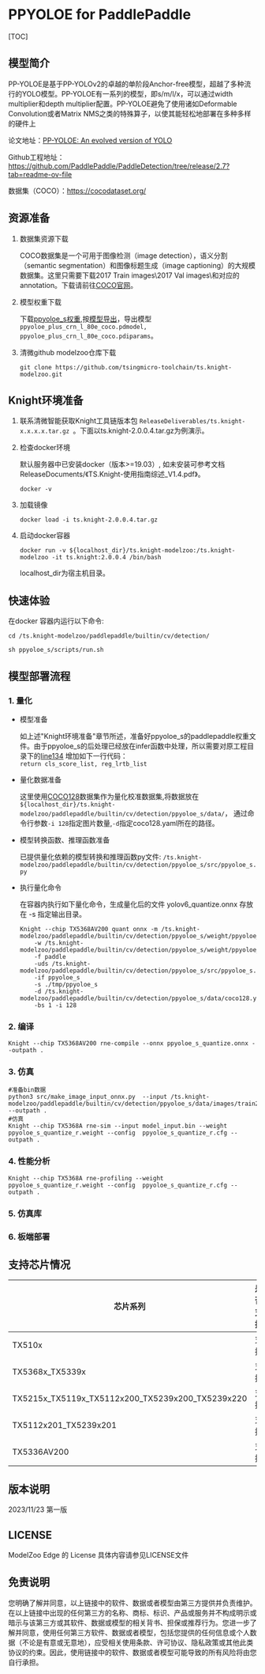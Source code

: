# PPYOLOE for PaddlePaddle

<!--命名规则 {model_name}-{dataset}-{framework}-->

[TOC]

## 模型简介

PP-YOLOE是基于PP-YOLOv2的卓越的单阶段Anchor-free模型，超越了多种流行的YOLO模型。PP-YOLOE有一系列的模型，即s/m/l/x，可以通过width multiplier和depth multiplier配置。PP-YOLOE避免了使用诸如Deformable Convolution或者Matrix NMS之类的特殊算子，以使其能轻松地部署在多种多样的硬件上

<!--可选-->
论文地址：[PP-YOLOE: An evolved version of YOLO](https://arxiv.org/abs/2203.16250)

Github工程地址：https://github.com/PaddlePaddle/PaddleDetection/tree/release/2.7?tab=readme-ov-file

数据集（COCO）：https://cocodataset.org/

## 资源准备

1. 数据集资源下载

	COCO数据集是一个可用于图像检测（image detection），语义分割（semantic segmentation）和图像标题生成（image captioning）的大规模数据集。这里只需要下载2017 Train images\2017 Val images\和对应的annotation。下载请前往[COCO官网](https://cocodataset.org/)。

2. 模型权重下载

	下载[ppyoloe_s权重](https://github.com/PaddlePaddle/PaddleDetection/blob/release/2.7/configs/ppyoloe/README_cn.md),按[模型导出](https://github.com/PaddlePaddle/PaddleDetection/blob/release/2.7/configs/ppyoloe/README_cn.md)，导出模型`ppyoloe_plus_crn_l_80e_coco.pdmodel, ppyoloe_plus_crn_l_80e_coco.pdiparams`。

3. 清微github modelzoo仓库下载

	```git clone https://github.com/tsingmicro-toolchain/ts.knight-modelzoo.git```

## Knight环境准备

1. 联系清微智能获取Knight工具链版本包 ```ReleaseDeliverables/ts.knight-x.x.x.x.tar.gz ```。下面以ts.knight-2.0.0.4.tar.gz为例演示。

2. 检查docker环境

	​默认服务器中已安装docker（版本>=19.03）, 如未安装可参考文档ReleaseDocuments/《TS.Knight-使用指南综述_V1.4.pdf》。
	
	```
	docker -v   
	```

3. 加载镜像
	
	```
	docker load -i ts.knight-2.0.0.4.tar.gz
	```

4. 启动docker容器

	```
	docker run -v ${localhost_dir}/ts.knight-modelzoo:/ts.knight-modelzoo -it ts.knight:2.0.0.4 /bin/bash
	```
	
	localhost_dir为宿主机目录。

## 快速体验

在docker 容器内运行以下命令:

```
cd /ts.knight-modelzoo/paddlepaddle/builtin/cv/detection/
```

```
sh ppyoloe_s/scripts/run.sh
```

## 模型部署流程

### 1. 量化

-   模型准备
	
	如上述"Knight环境准备"章节所述，准备好ppyoloe_s的paddlepaddle权重文件。由于ppyoloe_s的后处理已经放在infer函数中处理，所以需要对原工程目录下的[line134](https://github.com/meituan/YOLOv6/blob/e9656c307ae62032f40b39c7a7a5ccc31c2f0242/yolov6/models/heads/effidehead_distill_ns.py#L134) 增加如下一行代码：  
	`return cls_score_list, reg_lrtb_list`
	

-   量化数据准备

    这里使用[COCO128](https://github.com/ultralytics/yolov5/releases/download/v1.0/coco128_with_yaml.zip)数据集作为量化校准数据集,将数据放在`${localhost_dir}/ts.knight-modelzoo/paddlepaddle/builtin/cv/detection/ppyoloe_s/data/`， 通过命令行参数```-i 128```指定图片数量,```-d```指定coco128.yaml所在的路径。

-   模型转换函数、推理函数准备
	
	已提供量化依赖的模型转换和推理函数py文件: ```/ts.knight-modelzoo/paddlepaddle/builtin/cv/detection/ppyoloe_s/src/ppyoloe_s.py```

-   执行量化命令

	在容器内执行如下量化命令，生成量化后的文件 yolov6_quantize.onnx 存放在 -s 指定输出目录。

    	Knight --chip TX5368AV200 quant onnx -m /ts.knight-modelzoo/paddlepaddle/builtin/cv/detection/ppyoloe_s/weight/ppyoloe_plus_crn_l_80e_coco.pdmodel
    		-w /ts.knight-modelzoo/paddlepaddle/builtin/cv/detection/ppyoloe_s/weight/ppyoloe_plus_crn_l_80e_coco.pdiparams
    		-f paddle 
    		-uds /ts.knight-modelzoo/paddlepaddle/builtin/cv/detection/ppyoloe_s/src/ppyoloe_s.py 
    		-if ppyoloe_s
			-s ./tmp/ppyoloe_s
    		-d /ts.knight-modelzoo/paddlepaddle/builtin/cv/detection/ppyoloe_s/data/coco128.yaml
    		-bs 1 -i 128


### 2. 编译


    Knight --chip TX5368AV200 rne-compile --onnx ppyoloe_s_quantize.onnx --outpath .


### 3. 仿真

    #准备bin数据
    python3 src/make_image_input_onnx.py  --input /ts.knight-modelzoo/paddlepaddle/builtin/cv/detection/ppyoloe_s/data/images/train2017 --outpath .
    #仿真
    Knight --chip TX5368A rne-sim --input model_input.bin --weight ppyoloe_s_quantize_r.weight --config  ppyoloe_s_quantize_r.cfg --outpath .

### 4. 性能分析

```
Knight --chip TX5368A rne-profiling --weight ppyoloe_s_quantize_r.weight --config  ppyoloe_s_quantize_r.cfg --outpath .
```

### 5. 仿真库

### 6. 板端部署



## 支持芯片情况

| 芯片系列                                          | 是否支持 |
| ------------------------------------------------ | ------- |
| TX510x                                           | 支持     |
| TX5368x_TX5339x                                  | 支持     |
| TX5215x_TX5119x_TX5112x200_TX5239x200_TX5239x220 | 支持     |
| TX5112x201_TX5239x201                            | 支持     |
| TX5336AV200                                      | 支持     |



## 版本说明

2023/11/23  第一版



## LICENSE

ModelZoo Edge 的 License 具体内容请参见LICENSE文件

## 免责说明

您明确了解并同意，以上链接中的软件、数据或者模型由第三方提供并负责维护。在以上链接中出现的任何第三方的名称、商标、标识、产品或服务并不构成明示或暗示与该第三方或其软件、数据或模型的相关背书、担保或推荐行为。您进一步了解并同意，使用任何第三方软件、数据或者模型，包括您提供的任何信息或个人数据（不论是有意或无意地），应受相关使用条款、许可协议、隐私政策或其他此类协议的约束。因此，使用链接中的软件、数据或者模型可能导致的所有风险将由您自行承担。



